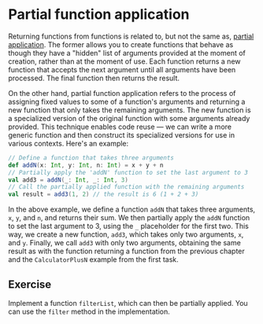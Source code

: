 # Partial function application
Returning functions from functions is related to, but not the same as, [partial application](https://en.wikipedia.org/wiki/Partial_application).
The former allows you to create functions that behave as though they have a "hidden" list of arguments provided at the moment of creation, rather than at the moment of use.
Each function returns a new function that accepts the next argument until all arguments have been processed. The final function then returns the result.

On the other hand, partial function application refers to the process of assigning fixed values to some of a function's arguments and returning a new function that only takes the remaining arguments.
The new function is a specialized version of the original function with some arguments already provided.
This technique enables code reuse — we can write a more generic function and then construct its specialized versions for use in various contexts.
Here's an example:

```scala
// Define a function that takes three arguments
def addN(x: Int, y: Int, n: Int) = x + y + n
// Partially apply the 'addN' function to set the last argument to 3
val add3 = addN(_: Int, _: Int, 3)
// Call the partially applied function with the remaining arguments
val result = add3(1, 2) // the result is 6 (1 + 2 + 3)
```

In the above example, we define a function `addN` that takes three arguments, `x`, `y`, and `n`, and returns their sum.
We then partially apply the `addN` function to set the last argument to 3, using the `_` placeholder for the first two.
This way, we create a new function, `add3`, which takes only two arguments, `x`, and `y`.
Finally, we call `add3` with only two arguments, obtaining the same result as with the function returning a function from the previous chapter and the `CalculatorPlusN` example from the first task.

## Exercise 

Implement a function `filterList`, which can then be partially applied.
You can use the `filter` method in the implementation.

